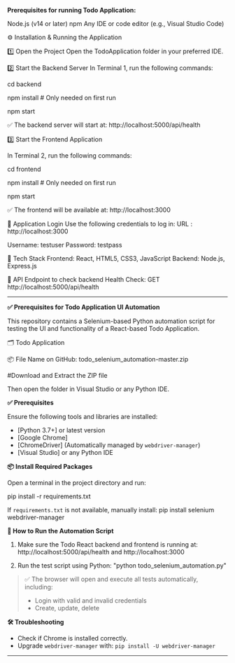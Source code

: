 **Prerequisites for running Todo Application:**

Node.js (v14 or later)
npm
Any IDE or code editor (e.g., Visual Studio Code)

⚙️ Installation & Running the Application

1️⃣ Open the Project
Open the TodoApplication folder in your preferred IDE.

2️⃣ Start the Backend Server
In Terminal 1, run the following commands:

cd backend

npm install     # Only needed on first run

npm start

✅ The backend server will start at:
http://localhost:5000/api/health

3️⃣ Start the Frontend Application

In Terminal 2, run the following commands:

cd frontend

npm install     # Only needed on first run

npm start

✅ The frontend will be available at:
http://localhost:3000

🔐 Application Login
Use the following credentials to log in:
URL : http://localhost:3000

Username: testuser
Password: testpass

🧰 Tech Stack
Frontend: React, HTML5, CSS3, JavaScript
Backend: Node.js, Express.js

📎 API Endpoint to check backend
Health Check: GET http://localhost:5000/api/health

--------------------------------------------------------------------------------------------------------------------------

**✅ Prerequisites for Todo Application UI Automation**

This repository contains a Selenium-based Python automation script for testing the UI and functionality of a React-based Todo Application. 

🗂️ Todo Application

📦 File Name on GitHub: todo_selenium_automation-master.zip

#Download and Extract the ZIP file

Then open the folder in Visual Studio or any Python IDE.

**✅ Prerequisites**

Ensure the following tools and libraries are installed:

- [Python 3.7+] or latest version
- [Google Chrome]
- [ChromeDriver] (Automatically managed by `webdriver-manager`)
- [Visual Studio] or any Python IDE



**📦 Install Required Packages**

Open a terminal in the project directory and run:

pip install -r requirements.txt


If `requirements.txt` is not available, manually install:  pip install selenium webdriver-manager


**🚀 How to Run the Automation Script**

1. Make sure the Todo React backend and frontend is running at: http://localhost:5000/api/health and http://localhost:3000

2. Run the test script using Python: "python todo_selenium_automation.py"


> ✅ The browser will open and execute all tests automatically, including:
> - Login with valid and invalid credentials
> - Create, update, delete

**🛠️ Troubleshooting**
  - Check if Chrome is installed correctly.
  - Upgrade `webdriver-manager` with: `pip install -U webdriver-manager`

  -----------------------------------------------------------------------------------------------------------------------

